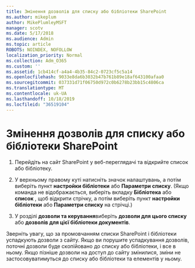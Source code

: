 ```yaml
---
title: Змінення дозволів для списку або бібліотеки SharePoint
ms.author: mikeplum
author: MikePlumleyMSFT
manager: scotv
ms.date: 5/17/2018
ms.audience: Admin
ms.topic: article
ROBOTS: NOINDEX, NOFOLLOW
localization_priority: Normal
ms.collection: Adm_O365
ms.custom: ''
ms.assetid: 1cb414cf-a4a4-4b35-84c2-0723cf5c5a14
ms.openlocfilehash: 9033e8da6b3032b47b761b89e18af643100afaa0
ms.sourcegitcommit: 037331d71f06750d972c0b6278b23bb15c4806ca
ms.translationtype: MT
ms.contentlocale: uk-UA
ms.lasthandoff: 10/18/2019
ms.locfileid: "36519104"
---
```

# <a name="change-permissions-for-a-sharepoint-list-or-library"></a>Змінення дозволів для списку або бібліотеки SharePoint

1. Перейдіть на сайт SharePoint у веб-переглядачі та відкрийте список або бібліотеку.
    
2. У верхньому правому куті натисніть значок налаштувань, а потім виберіть пункт **настройки бібліотеки** або **Параметри списку**. (Якщо команда не відображається, виберіть вкладку **Бібліотека** або **список** , щоб відкрити стрічку, а потім виберіть пункт **настройки бібліотеки** або **Параметри списку** на стрічці.) 
    
3. У розділі **дозволи та керування**виберіть **дозволи для цього списку** або **дозволів для цієї бібліотеки документів**.
    
Зверніть увагу, що за промовчанням списки SharePoint і бібліотеки успадкують дозволи з сайту. Якщо ви порушите успадкування дозволів, поточні дозволи буде скопійовано до списку або бібліотеки, і все в ньому. Якщо пізніше дозволи на доступ до сайту змінилися, зміни не застосовуватимуться до списку або бібліотеки та елементів у ньому.
  

